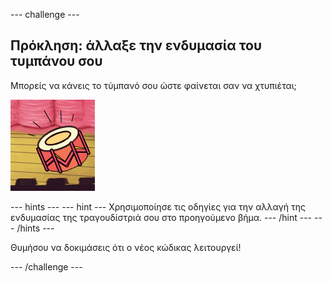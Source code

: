 --- challenge ---

## Πρόκληση: άλλαξε την ενδυμασία του τυμπάνου σου

Μπορείς να κάνεις το τύμπανό σου ώστε φαίνεται σαν να χτυπιέται;

![screenshot](images/band-drum-final.png)

--- hints --- --- hint --- Χρησιμοποίησε τις οδηγίες για την αλλαγή της ενδυμασίας της τραγουδίστριά σου στο προηγούμενο βήμα. --- /hint --- --- /hints ---

Θυμήσου να δοκιμάσεις ότι ο νέος κώδικας λειτουργεί!

--- /challenge ---